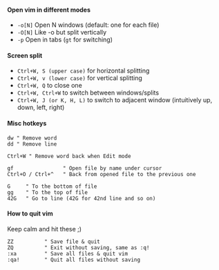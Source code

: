 #### Open vim in different modes
+ `-o[N]`   Open N windows (default: one for each file)
+ `-O[N]`   Like -o but split vertically
+ `-p`      Open in tabs (`gt` for switching)	


#### Screen split
+ `Ctrl+W, S (upper case)` for horizontal splitting
+ `Ctrl+W, v (lower case)` for vertical splitting
+ `Ctrl+W, Q` to close one
+ `Ctrl+W, Ctrl+W` to switch between windows/splits
+ `Ctrl+W, J (or K, H, L)` to switch to adjacent window (intuitively up, down, left, right)


#### Misc hotkeys
```
dw " Remove word
dd " Remove line

Ctrl+W " Remove word back when Edit mode

gf                " Open file by name under cursor
Ctrl+O / Ctrl+^   " Back from opened file to the previous one

G     " To the bottom of file
gg    " To the top of file
42G   " Go to line (42G for 42nd line and so on)                 
```


#### How to quit vim
Keep calm and hit these ;)
```
ZZ          " Save file & quit
ZQ          " Exit without saving, same as :q!
:xa         " Save all files & quit vim
:qa!        " Quit all files without saving 
```
